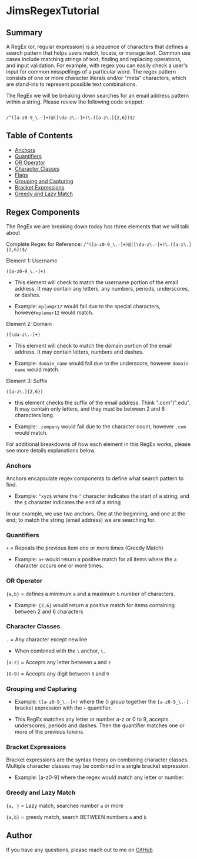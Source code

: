 # JimsRegexTutorial


## Summary

A RegEx (or, regular expression) is a sequence of characters that defines a search pattern that helps users match, locate, or manage text. Common use cases include matching strings of text, finding and replacing operations, and input validation. For example, with regex you can easily check a user's input for common misspellings of a particular word. The regex pattern consists of one or more character literals and/or "meta" characters, which are stand-ins to represent possible text combinations.

The RegEx we will be breaking down searches for an email address pattern within a string. Please review the following code snippet:

```

/^([a-z0-9_\.-]+)@([\da-z\.-]+)\.([a-z\.]{2,6})$/

```

## Table of Contents

- [Anchors](#anchors)
- [Quantifiers](#quantifiers)
- [OR Operator](#or-operator)
- [Character Classes](#character-classes)
- [Flags](#flags)
- [Grouping and Capturing](#grouping-and-capturing)
- [Bracket Expressions](#bracket-expressions)
- [Greedy and Lazy Match](#greedy-and-lazy-match)


## Regex Components

The RegEx we are breaking down today has three elements that we will talk about

Complete Regex for Reference: ```/^([a-z0-9_\.-]+)@([\da-z\.-]+)\.([a-z\.]{2,6})$/```


Element 1: Username

```([a-z0-9_\.-]+)```

* This element will check to match the username portion of the email address. It may contain any letters, any numbers, periods, underscores, or dashes.

* Example: ```mp[um@r12``` would fail due to the special characters, however```mplumer12``` would match.

  

Element 2: Domain

```([\da-z\.-]+)```

* This element will check to match the domain portion of the email address. It may contain letters, numbers and dashes.

* Example: ```domain_name``` would fail due to the underscore, however ```domain-name``` would match.

  

Element 3: Suffix

```([a-z\.]{2,6})```

* this element checks the suffix of the email address. Think ".com"/".edu". It may contain only letters, and they must be between 2 and 6 characters long.

* Example: ```.company``` would fail due to the character count, however ```.com``` would match.

For additional breakdowns of how each element in this RegEx works, please see more details explanations below.

### Anchors

Anchors encapsulate regex components to define what search pattern to find.

* Example: ``` ^xyz$ ``` where the ```^``` character indicates the start of a string, and the ```$``` character indicates the end of a string

In our example, we use two anchors. One at the beginning, and one at the end; to match the string (email address) we are searching for.


### Quantifiers

```+``` = Repeats the previous item one or more times (Greedy Match)

* Example: ```a+``` would return a positive match for all items where the ```a``` character occurs one or more times.



### OR Operator

```{a,b}``` = defines a minimum ```a``` and a maximum ```b``` number of characters.

* Example: ```{2,6}``` would return a positive match for items containing between 2 and 6 characters



### Character Classes

```.``` = Any character except newline

* When combined with the ```\``` anchor, ```\.```

```[a-z]``` = Accepts any letter between ```a``` and ```z```

```[0-9]``` = Accepts any digit between ```0``` and ```9```


### Grouping and Capturing

* Example: ```([a-z0-9_\.-]+)``` where the () group together the ```[a-z0-9_\.-]``` bracket expression with the ```+``` quantifier.

* This RegEx matches any letter or number a-z or 0 to 9, accepts underscores, periods and dashes. Then the quantifier matches one or more of the previous tokens.

  

### Bracket Expressions

Bracket expressions are the syntax theory on combining character classes. Multiple character classes may be combined in a single bracket expression.

  

* Example: [a-z0-9] where the regex would match any letter or number.

  

### Greedy and Lazy Match

```{a, }``` = Lazy match, searches number ```a``` or more

```{a,b}``` = greedy match, search BETWEEN numbers ```a``` and ```b```


## Author

If you have any questions, please reach out to me on [GitHub](https://github.com/Dhabi966)
